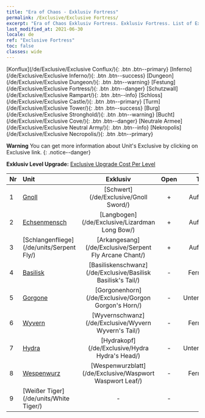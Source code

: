 ```yaml
---
title: "Era of Chaos - Exklusiv Fortress"
permalink: /Exclusive/Exclusive Fortress/
excerpt: "Era of Chaos Exklusiv Fortress. Exklusiv Fortress. List of Exklusiv Fortress in Era of Chaos"
last_modified_at: 2021-06-30
locale: de
ref: "Exclusive Fortress"
toc: false
classes: wide
---
```

 [Konflux](/de/Exclusive/Exclusive Conflux/){: .btn .btn--primary} [Inferno](/de/Exclusive/Exclusive Inferno/){: .btn .btn--success} [Dungeon](/de/Exclusive/Exclusive Dungeon/){: .btn .btn--warning} [Festung](/de/Exclusive/Exclusive Fortress/){: .btn .btn--danger} [Schutzwall](/de/Exclusive/Exclusive Rampart/){: .btn .btn--info} [Schloss](/de/Exclusive/Exclusive Castle/){: .btn .btn--primary} [Turm](/de/Exclusive/Exclusive Tower/){: .btn .btn--success} [Burg](/de/Exclusive/Exclusive Stronghold/){: .btn .btn--warning} [Bucht](/de/Exclusive/Exclusive Cove/){: .btn .btn--danger} [Neutrale Armee](/de/Exclusive/Exclusive Neutral Army/){: .btn .btn--info} [Nekropolis](/de/Exclusive/Exclusive Necropolis/){: .btn .btn--primary} 

**Warning** You can get more information about Unit's Exclusive by clicking on Exclusive link. 
{: .notice--danger}

 **Exklusiv Level Upgrade:** [Exclusive Upgrade Cost Per Level](/Exclusive/ExclusiveUpgradeCostPerLevel/)

  | Nr |         Unit        | Exklusiv | Open  |    Type   |  Item to Rank UP      |  Skin   |
  |:---|:--------------------|:-------------:|:-----:|:---------:|:---------------------:|:-------:|
  | 1  | [Gnoll](/de/units/Gnoll/) | [Schwert](/de/Exclusive/Gnoll Sword/) | + | Aufladung | [Schwert-Token](/ItemsDE/con_912/) | - |
  | 2  | [Echsenmensch](/de/units/Lizardman/) | [Langbogen](/de/Exclusive/Lizardman Long Bow/) | + | Aufladung | [Langbogen-Token](/ItemsDE/con_914/) | - |
  | 3  | [Schlangenfliege](/de/units/Serpent Fly/) | [Arkangesang](/de/Exclusive/Serpent Fly Arcane Chant/) | + | Aufladung | [Arkangesang-Token](/ItemsDE/con_915/) | - |
  | 4  | [Basilisk](/de/units/Basilisk/) | [Basiliskenschwanz](/de/Exclusive/Basilisk Basilisk's Tail/) | - | Fernkampf | [Basiliskenschwanz-Token](/ItemsDE/con_994/) | [„Feuerenergie“-Spezialskin](/ItemsDE/con_662/) |
  | 5  | [Gorgone](/de/units/Gorgon/) | [Gorgonenhorn](/de/Exclusive/Gorgon Gorgon's Horn/) | - | Unterstützung | [Gorgonenhorn-Token](/ItemsDE/con_995/) | [Gorgonenhorn-Spezialskin](/ItemsDE/con_663/) |
  | 6  | [Wyvern](/de/units/Wyvern/) | [Wyvernschwanz](/de/Exclusive/Wyvern Wyvern's Tail/) | - | Fernkampf | [Wyvernschwanz-Token](/ItemsDE/con_996/) | [Wyvernschwanz-Spezialskin](/ItemsDE/con_664/) |
  | 7  | [Hydra](/de/units/Hydra/) | [Hydrakopf](/de/Exclusive/Hydra Hydra's Head/) | - | Unterstützung | [Hydrakopf-Token](/ItemsDE/con_997/) | [„Energiekern“-Spezialskin](/ItemsDE/con_665/) |
  | 8  | [Wespenwurz](/de/units/Waspwort/) | [Wespenwurzblatt](/de/Exclusive/Waspwort Waspwort Leaf/) | - | Fernkampf | - | - |
  | 9  | [Weißer Tiger](/de/units/White Tiger/) | - | - | - | none | none |
